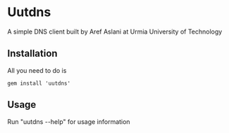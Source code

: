 # Uutdns

A simple DNS client built by Aref Aslani at Urmia University of Technology

## Installation

All you need to do is

    gem install 'uutdns'

## Usage

Run "uutdns --help" for usage information